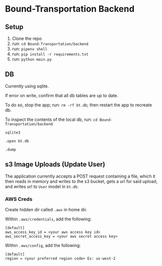 # Bound-Transportation Backend

## Setup

1. Clone the repo
1. run: `cd Bound-Transportation/backend`
1. run: `pipenv shell`
1. run: `pip install -r requirements.txt`
1. run: `python main.py`


## DB

Currently using sqlite. 

If error on write, confirm that all db tables are up to date. 

To do so, stop the app; run: `rm -rf bt.db`; then restart the app to recreate db.

To inspect the contents of the local db, run:
`cd Bound-Transportation/backend`

`sqlite3`

`.open bt.db`

`.dump`

## s3 Image Uploads (Update User)

The application currently accepts a POST request containing a file, which it then reads in memory and writes to the s3 bucket, gets a url for said upload, and writes url to `User` model in `bt.db`.

### AWS Creds

Create hidden dir called `.aws` in home dir. 

Within `.aws/credentials`, add the following:

```
[default]
aws_access_key_id = <your aws access key id>
aws_secret_access_key = <your aws secret access key>
```

Within `.aws/config`, add the following:

```
[default]
region = <your preferred region code> Ex: us-west-2
```